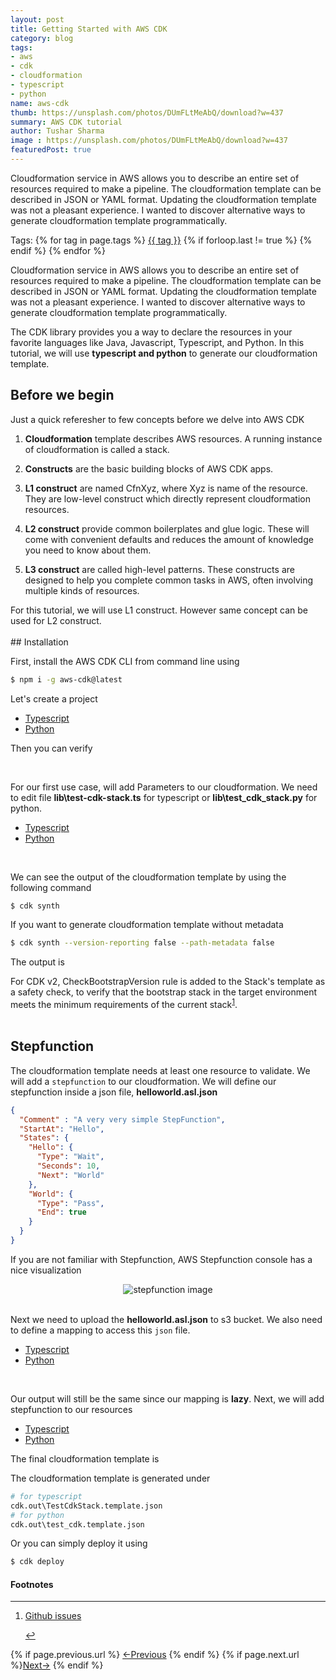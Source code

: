 ```yaml
---
layout: post
title: Getting Started with AWS CDK 
category: blog
tags:
- aws
- cdk
- cloudformation
- typescript
- python
name: aws-cdk
thumb: https://unsplash.com/photos/DUmFLtMeAbQ/download?w=437
summary: AWS CDK tutorial
author: Tushar Sharma
image : https://unsplash.com/photos/DUmFLtMeAbQ/download?w=437
featuredPost: true
---
```


Cloudformation service in AWS allows you to describe an entire set of resources required to make a pipeline. The cloudformation template can be described in JSON or YAML format. Updating the cloudformation template was not a pleasant experience. I wanted to discover alternative ways to generate cloudformation template programmatically.<!-- truncate_here -->
<p>Tags: {% for tag in page.tags %} <a class="mytag" href="/tag/{{ tag }}" title="View posts tagged with &quot;{{ tag }}&quot;">{{ tag }}</a>  {% if forloop.last != true %} {% endif %} {% endfor %} </p>

<link rel="stylesheet" type="text/css" href="{{ root_url }}/css/chat.css">
<link rel="stylesheet" href="{{ root_url }}/css/multipleTab.css"/>
<script src="{{ root_url }}/js/jquery.easytabs.min.js"></script>
<script src="{{ root_url }}/js/multipleTab.js"></script>

<p>Cloudformation service in AWS allows you to describe an entire set of resources required to make a pipeline. The cloudformation template can be described in JSON or YAML format. Updating the cloudformation template was not a pleasant experience. I wanted to discover alternative ways to generate cloudformation template programmatically.</p>

The CDK library provides you a way to declare the resources in your favorite languages like Java, Javascript, Typescript, and Python. In this tutorial, we will use **typescript and python** to generate our cloudformation template.

## Before we begin

Just a quick referesher to few concepts before we delve into AWS CDK 

1. **Cloudformation** template describes AWS resources. A running instance of cloudformation is called a stack. 

2. **Constructs** are the basic building blocks of AWS CDK apps.

3. **L1 construct** are named CfnXyz, where Xyz is name of the resource. They are low-level construct which directly represent cloudformation resources. 

4. **L2 construct** provide common boilerplates and glue logic. These will come with convenient defaults and reduces the amount of knowledge you need to know about them. 

5. **L3 construct** are called high-level patterns. These constructs are designed to help you complete common tasks in AWS, often involving multiple kinds of resources. 

<div class="attention">
<i style="color: orange;" class="fas fa-exclamation-circle"> </i>
For this tutorial, we will use L1 construct. However same concept can be used for L2 construct.
</div>
<br>
## Installation

First, install the AWS CDK CLI from command line using

```bash
$ npm i -g aws-cdk@latest
```

Let's create a project

<div class="tab-container">
  <ul>
    <li class="tab Typescript1"><a href="#Typescript1">Typescript</a></li>
    <li class="tab Python1"><a href="#Python1">Python</a></li>
  </ul>

   <div class="codeSample Typescript1" id="Typescript1">
      <script src="https://gist.github.com/tushar-sharma/167a194b3e9258d39e176905a6788d9b.js?file=initial1.sh"></script>
   </div>

   <div class="codeSample Python1" id="Python1">
      <script src="https://gist.github.com/tushar-sharma/167a194b3e9258d39e176905a6788d9b.js?file=initial2.sh"></script>   
  </div>

</div>

Then you can verify 
    
<script src="https://gist.github.com/tushar-sharma/167a194b3e9258d39e176905a6788d9b.js?file=cdk-doctor.sh"></script><br>


For our first use case, will add Parameters to our cloudformation. We need to edit file **lib\test-cdk-stack.ts** for typescript or **lib\test_cdk_stack.py** for python.

<div class="tab-container">
  <ul>
    <li class="tab Typescript2"><a href="#Typescript2">Typescript</a></li>
    <li class="tab Python2"><a href="#Python2">Python</a></li>
  </ul>

   <div class="codeSample Typescript2" id="Typescript2">
      <script src="https://gist.github.com/tushar-sharma/167a194b3e9258d39e176905a6788d9b.js?file=test-cdk-stack.ts"></script>
   </div>

   <div class="codeSample Python2" id="Python2">
      <script src="https://gist.github.com/tushar-sharma/167a194b3e9258d39e176905a6788d9b.js?file=test_cdk_stack.py"></script>   
  </div>

</div><br>

We can see the output of the cloudformation template by using the following command

```bash
$ cdk synth
```

If you want to generate cloudformation template without metadata

```bash
$ cdk synth --version-reporting false --path-metadata false 
```

The output is 

<script src="https://gist.github.com/tushar-sharma/167a194b3e9258d39e176905a6788d9b.js?file=synth_output1.yaml"></script>


<div class="attention">
<i style="color: orange;" class="fas fa-exclamation-circle"> </i>
For CDK v2, CheckBootstrapVersion rule is added to the Stack's template as a safety check, to verify that the bootstrap stack in the target environment meets the minimum requirements of the current stack<sup><a href='#fn:1' rel='footnote'>1</a></sup>.
</div>
<br>

## Stepfunction

The cloudformation template needs at least one resource to validate. We will add a `stepfunction` to our cloudformation. We will define our stepfunction inside a json file, **helloworld.asl.json**

```json
{
  "Comment" : "A very very simple StepFunction",
  "StartAt": "Hello", 
  "States": {
    "Hello": {
      "Type": "Wait",
      "Seconds": 10,
      "Next": "World"
    },
    "World": {
      "Type": "Pass",
      "End": true
    }
  }
}
```


If you are not familiar with Stepfunction, AWS Stepfunction console has a nice visualization

<center>
<img src="https://docs.aws.amazon.com/step-functions/latest/dg/images/tutorial-getting-started-visual-pane-render.png" alt="stepfunction image">
</center><br>

Next we need to upload the **helloworld.asl.json** to s3 bucket. We also need to define a mapping to access this `json` file.


<div class="tab-container">
  <ul>
    <li class="tab Typescript3"><a href="#Typescript3">Typescript</a></li>
    <li class="tab Python3"><a href="#Python3">Python</a></li>
  </ul>

   <div class="codeSample Typescript3" id="Typescript3">
      <script src="https://gist.github.com/tushar-sharma/167a194b3e9258d39e176905a6788d9b.js?file=test-cdk-stack2.ts"></script>
   </div>

   <div class="codeSample Python3" id="Python3">
      <script src="https://gist.github.com/tushar-sharma/167a194b3e9258d39e176905a6788d9b.js?file=test_cdk_stack2.py"></script>   
  </div>

</div><br>



Our output will still be the same since our mapping is **lazy**. Next, we will add stepfunction to our resources

<div class="tab-container">
  <ul>
    <li class="tab Typescript4"><a href="#Typescript4">Typescript</a></li>
    <li class="tab Python4"><a href="#Python4">Python</a></li>
  </ul>

   <div class="codeSample Typescript4" id="Typescript4">
      <script src="https://gist.github.com/tushar-sharma/167a194b3e9258d39e176905a6788d9b.js?file=test-cdk-stack3.ts"></script>
   </div>

   <div class="codeSample Python4" id="Python4">
      <script src="https://gist.github.com/tushar-sharma/167a194b3e9258d39e176905a6788d9b.js?file=test_cdk_stack3.py"></script>   
  </div>

</div>

The final cloudformation template is

<script src="https://gist.github.com/tushar-sharma/167a194b3e9258d39e176905a6788d9b.js?file=synth_output2.yaml"></script>

The cloudformation template is generated under 

```python
# for typescript
cdk.out\TestCdkStack.template.json
# for python 
cdk.out\test_cdk.template.json
```

Or you can simply deploy it using

```bash
$ cdk deploy
```

<div class='footnotes'><h4>Footnotes</h4><hr />
  <ol>
    <li id='fn:1'>
         <p><a href="https://github.com/aws/aws-cdk/issues/17942" target="_blank">Github issues</a></p>
         <a href='#fnref:1' rev='footnote'>&#8617;</a>
    </li>
  </ol>
</div>

<nav class="pagination clear" style="padding-bottom:20px;">
{% if page.previous.url %} <a class="prev-item" href="{{page.previous.url}}" title="Previous Post: {{page.previous.title}}">&larr;Previous</a>   {% endif %}  {% if page.next.url %}<a class="next-item" href="{{page.next.url}}" title="Next Post: {{page.next.title}}">Next&rarr;</a>         {% endif %}
</nav>